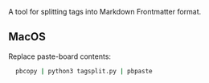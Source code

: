 A tool for splitting tags into Markdown Frontmatter format.

## MacOS
Replace paste-board contents:

```sh
  pbcopy | python3 tagsplit.py | pbpaste
```
